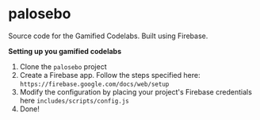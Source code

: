# palosebo
Source code for the Gamified Codelabs. Built using Firebase.

**Setting up you gamified codelabs**
1. Clone the `palosebo` project
2. Create a Firebase app. Follow the steps specified here: `https://firebase.google.com/docs/web/setup`
3. Modify the configuration by placing your project's Firebase credentials here  `includes/scripts/config.js`
4. Done!


